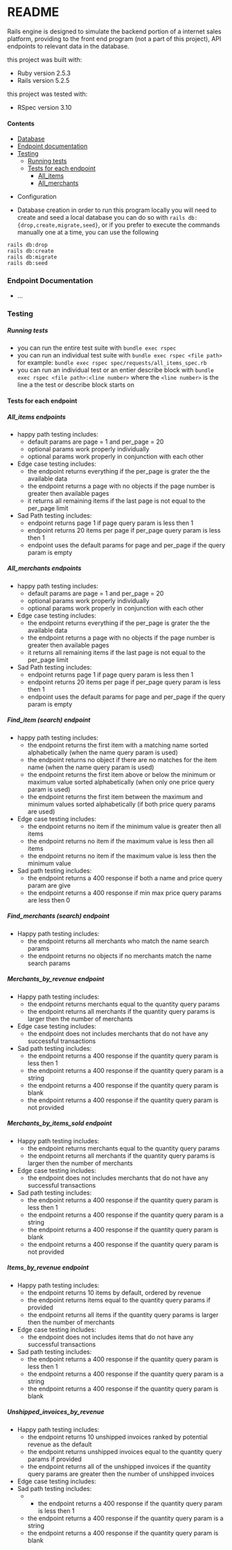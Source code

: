 # README




Rails engine is designed to simulate the backend portion of a internet sales platform,
providing to the front end program (not a part of this project), API endpoints to relevant data in the database.

this project was built with:
* Ruby version 2.5.3
* Rails version 5.2.5

this project was tested with:
* RSpec version 3.10

#### Contents
- [Database](#database-creation)
- [Endpoint documentation](#endpoint-documentation)
- [Testing](#testing)
  - [Running tests](#running-tests)
  - [Tests for each endpoint](#tests-for-each-endpont)
    - [All_items](#all-items)
    - [All_merchants](#all-merchants)



* Configuration

* Database creation
in order to run this program locally you will need to create and seed a local database you can do so with `rails db:{drop,create,migrate,seed}`, or if you prefer to execute the commands manually one at a time, you can use the following

```
rails db:drop
rails db:create
rails db:migrate
rails db:seed
```

### Endpoint Documentation


* ...

### Testing
##### Running tests
- you can run the entire test suite with `bundle exec rspec`
- you can run an individual test suite with `bundle exec rspec <file path>` for example: `bundle exec rspec spec/requests/all_items_spec.rb`
- you can run an individual test or an entier describe block with `bundle exec rspec <file path>:<line number>` where the `<line number>` is the line a the test or describe block starts on


#### Tests for each endpoint
##### All_items endpoints
- happy path testing includes:
  - default params are page = 1 and per_page = 20
  - optional params work properly individually
  - optional params work properly in conjunction with each other
- Edge case testing includes:
  - the endpoint returns everything if the per_page is grater the the available data
  - the endpoint returns a page with no objects if the page number is greater then available pages
  - it returns all remaining items if the last page is not equal to the per_page limit
- Sad Path testing includes:
  - endpoint returns page 1 if page query param is less then 1
  - endpoint returns 20 items per page if per_page query param is less then 1
  - endpoint uses the default params for page and per_page if the query param is empty

##### All_merchants endpoints
- happy path testing includes:
  - default params are page = 1 and per_page = 20
  - optional params work properly individually
  - optional params work properly in conjunction with each other
- Edge case testing includes:
  - the endpoint returns everything if the per_page is grater the the available data
  - the endpoint returns a page with no objects if the page number is greater then available pages
  - it returns all remaining items if the last page is not equal to the per_page limit
- Sad Path testing includes:
  - endpoint returns page 1 if page query param is less then 1
  - endpoint returns 20 items per page if per_page query param is less then 1
  - endpoint uses the default params for page and per_page if the query param is empty

##### Find_item (search) endpoint
- happy path testing includes:
  - the endpoint returns the first item with a matching name sorted alphabetically (when the name query param is used)
  - the endpoint returns no object if there are no matches for the item name (when the name query param is used)
  - the endpoint returns the first item above or below the minimum or maximum value sorted alphabetically (when only one price query param is used)
  - the endpoint returns the first item between the maximum and minimum values sorted alphabetically (if both price query params are used)
- Edge case testing includes:
  - the endpoint returns no item if the minimum value is greater then all items
  - the endpoint returns no item if the maximum value is less then all items
  - the endpoint returns no item if the maximum value is less then the minimum value
- Sad path testing includes:
  - the endpoint returns a 400 response if both a name and price query param are give
  - the endpoint returns a 400 response if min max price query params are less then 0

##### Find_merchants (search) endpoint
- Happy path testing includes:
  - the endpoint returns all merchants who match the name search params
  - the endpoint returns no objects if no merchants match the name search params

##### Merchants_by_revenue endpoint
- Happy path testing includes:
  - the endpoint returns merchants equal to the quantity query params
  - the endpoint returns all merchants if the quantity query params is larger then the number of merchants
- Edge case testing includes:
  - the endpoint does not includes merchants that do not have any successful transactions
- Sad path testing includes:
  - the endpoint returns a 400 response if the quantity query param is less then 1
  - the endpoint returns a 400 response if the quantity query param is a string
  - the endpoint returns a 400 response if the quantity query param is blank
  - the endpoint returns a 400 response if the quantity query param is not provided

##### Merchants_by_items_sold endpoint
- Happy path testing includes:
  - the endpoint returns merchants equal to the quantity query params
  - the endpoint returns all merchants if the quantity query params is larger then the number of merchants
- Edge case testing includes:
  - the endpoint does not includes merchants that do not have any successful transactions
- Sad path testing includes:
  - the endpoint returns a 400 response if the quantity query param is less then 1
  - the endpoint returns a 400 response if the quantity query param is a string
  - the endpoint returns a 400 response if the quantity query param is blank
  - the endpoint returns a 400 response if the quantity query param is not provided

##### Items_by_revenue endpoint
- Happy path testing includes:
  - the endpoint returns 10 items by default, ordered by revenue
  - the endpoint returns items equal to the quantity query params if provided
  - the endpoint returns all items if the quantity query params is larger then the number of merchants
- Edge case testing includes:
  - the endpoint does not includes items that do not have any successful transactions
- Sad path testing includes:
  - the endpoint returns a 400 response if the quantity query param is less then 1
  - the endpoint returns a 400 response if the quantity query param is a string
  - the endpoint returns a 400 response if the quantity query param is blank

##### Unshipped_invoices_by_revenue
- Happy path testing includes:
  - the endpoint returns 10 unshipped invoices ranked by potential revenue as the default
  - the endpoint returns unshipped invoices equal to the quantity query params if provided
  - the endpoint returns all of the unshipped invoices if the quantity query params are greater then the number of unshipped invoices
- Edge case testing includes:
- Sad path testing includes:
  - - the endpoint returns a 400 response if the quantity query param is less then 1
  - the endpoint returns a 400 response if the quantity query param is a string
  - the endpoint returns a 400 response if the quantity query param is blank
